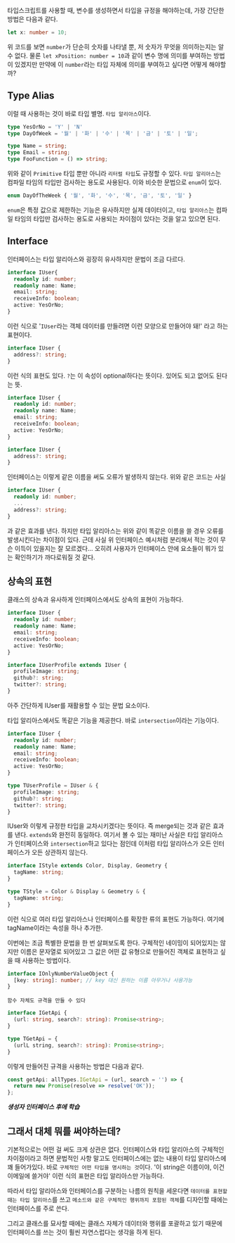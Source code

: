 타입스크립트를 사용할 때, 변수를 생성하면서 타입을 규정을 해야하는데, 가장 간단한 방법은 다음과 같다.

```typescript
let x: number = 10;
```
위 코드를 보면 ```number```가 단순히 숫자를 나타낼 뿐, 저 숫자가 무엇을 의미하는지는 알 수 없다. 물론 ```let xPosition: number = 10```과 같이 변수 명에 의미를 부여하는 방법이 있겠지만 만약에 이 ```number```라는 타입 자체에 의미를 부여하고 싶다면 어떻게 해야할까?

## Type Alias
이럴 때 사용하는 것이 바로 타입 별명. ```타입 알리아스```이다.

```typescript
type YesOrNo = 'Y' | 'N'
type DayOfWeek = '월' | '화' | '수' | '목' | '금' | '토' | '일';

type Name = string;
type Email = string;
type FooFunction = () => string;
```
위와 같이 ```Primitive``` 타입 뿐만 아니라 ```리터럴 타입```도 규정할 수 있다. ```타입 알리아스```는 컴파일 타임의 타입만 검사하는 용도로 사용된다. 이와 비슷한 문법으로 ```enum```이 있다.

```typescript
enum DayOfTheWeek { '월', '화', '수', '목', '금', '토', '일' }
```
```enum```은 특정 값으로 제한하는 기능은 유사하지만 실제 데이터이고, ```타입 알리아스```는 컴파일 타임의 타입만 검사하는 용도로 사용되는 차이점이 있다는 것을 알고 있으면 된다.

## Interface
인터페이스는 타입 알리아스와 굉장히 유사하지만 문법이 조금 다르다.
```typescript
interface IUser{
  readonly id: number;
  readonly name: Name;
  email: string;
  receiveInfo: boolean;
  active: YesOrNo;
}
```
이런 식으로 '```IUser```라는 객체 데이터를 만들려면 이런 모양으로 만들어야 돼!' 라고 하는 표현이다.

```typescript
interface IUser {
  address?: string;
}
```
이런 식의 표현도 있다. ```?```는 이 속성이 optional하다는 뜻이다. 있어도 되고 없어도 된다는 뜻.

```typescript
interface IUser {
  readonly id: number;
  readonly name: Name;
  email: string;
  receiveInfo: boolean;
  active: YesOrNo;
}

interface IUser {
  address?: string;
}
```
인터페이스는 이렇게 같은 이름을 써도 오류가 발생하지 않는다. 위와 같은 코드는 사실
```typescript
interface IUser {
  readonly id: number;
  ...
  address?: string;
}
```
과 같은 효과를 낸다. 하지만 타입 알리아스는 위와 같이 똑같은 이름을 쓸 경우 오류를 발생시킨다는 차이점이 있다. 근데 사실 위 인터페이스 예시처럼 분리해서 적는 것이 무슨 이득이 있을지는 잘 모르겠다... 오히려 사용자가 인터페이스 안에 요소들이 뭐가 있는 확인하기가 까다로워질 것 같다.

## 상속의 표현
클래스의 상속과 유사하게 인터페이스에서도 상속의 표현이 가능하다.
```typescript
interface IUser {
  readonly id: number;
  readonly name: Name;
  email: string;
  receiveInfo: boolean;
  active: YesOrNo;
}

interface IUserProfile extends IUser {
  profileImage: string;
  github?: string;
  twitter?: string;
}
```
아주 간단하게 IUser를 재활용할 수 있는 문법 요소이다.

타입 알리아스에서도 똑같은 기능을 제공한다. 바로 ```intersection```이라는 기능이다.
```typescript
interface IUser {
  readonly id: number;
  readonly name: Name;
  email: string;
  receiveInfo: boolean;
  active: YesOrNo;
}

type TUserProfile = IUser & {
  profileImage: string;
  github?: string;
  twitter?: string;
}
```
IUser와 이렇게 규정한 타입을 교차시키겠다는 뜻이다. 즉 merge되는 것과 같은 효과를 낸다. ```extends```와 완전히 동일하다. 여기서 볼 수 있는 재미난 사실은 타입 알리아스가 인터페이스와 ```intersection```하고 있다는 점인데 이처럼 타입 알리아스가 오든 인터페이스가 오든 상관하지 않는다.

```typescript
interface IStyle extends Color, Display, Geometry {
  tagName: string;
}

type TStyle = Color & Display & Geometry & {
  tagName: string;
}
```
이런 식으로 여러 타입 알리아스나 인터페이스를 확장한 류의 표현도 가능하다. 여기에 tagName이라는 속성을 하나 추가한.

이번에는 조금 특별한 문법을 한 번 살펴보도록 한다.
구체적인 네이밍이 되어있지는 않지만 이름은 문자열로 되어있고 그 값은 어떤 값 유형으로 만들어진 객체로 표현하고 싶을 때 사용하는 방법이다.
```typescript
interface IOnlyNumberValueObject {
  [key: string]: number; // key 대신 원하는 이름 아무거나 사용가능
}
```
```함수 자체도 규격을 만들 수 있다```
```typescript
interface IGetApi {
  (url: string, search?: string): Promise<string>;
}

type TGetApi = {
  (urlL string, search?: string): Promise<string>;
}
```
이렇게 만들어진 규격을 사용하는 방법은 다음과 같다.
```typescript
const getApi: allTypes.IGetApi = (url, search = '') => {
  return new Promise(resolve => resolve('OK'));
};
```

***생성자 인터페이스 후에 학습***

## 그래서 대체 뭐를 써야하는데?
기본적으로는 어떤 걸 써도 크게 상관은 없다. 인터페이스와 타입 알리아스의 구체적인 차이점이라고 하면 문법적인 사항 말고도 인터페이스에는 없는 내용이 타입 알리아스에 꽤 들어가있다. 바로 ```구체적인 어떤 타입을 명시하는 것```이다. '이 string은 이름이야, 이건 이메일에 쓸거야' 이런 식의 표현은 타입 알리아스만 가능하다.
 
따라서 타입 알리아스와 인터페이스를 구분하는 나름의 원칙을 세운다면 ```데이터를 표현할 때는 타입 알리아스```를 쓰고 ```메소드와 같은 구체적인 행위까지 포함된 객체```를 디자인할 때에는 인터페이스를 주로 쓴다.

그리고 클래스를 묘사할 때에는 클래스 자체가 데이터와 행위를 포괄하고 있기 때문에 인터페이스를 쓰는 것이 훨씬 자연스럽다는 생각을 하게 된다.
